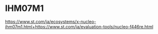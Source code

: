 # IHM07M1
https://www.st.com/ja/ecosystems/x-nucleo-ihm07m1.html+https://www.st.com/ja/evaluation-tools/nucleo-f446re.html
